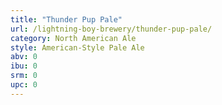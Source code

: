 ```yaml
---
title: "Thunder Pup Pale"
url: /lightning-boy-brewery/thunder-pup-pale/
category: North American Ale
style: American-Style Pale Ale
abv: 0
ibu: 0
srm: 0
upc: 0
---
```


